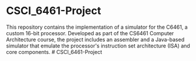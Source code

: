 # CSCI_6461-Project
This repository contains the implementation of a simulator for the C6461, a custom 16-bit processor. Developed as part of the CS6461 Computer Architecture course, the project includes an assembler and a Java-based simulator that emulate the processor's instruction set architecture (ISA) and core components.
#   C S C I _ 6 4 6 1 - P r o j e c t  
 